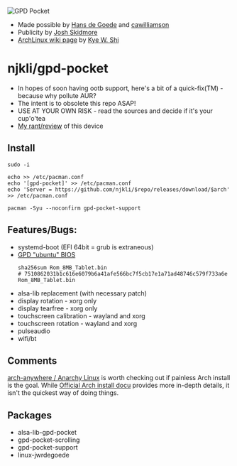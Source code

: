 ![GPD Pocket](https://raw.githubusercontent.com/njkli/gpd-pocket/master/imgs/pocket_arch.png "Yay Gimp!")

* Made possible by [Hans de Goede](https://github.com/jwrdegoede/linux-sunxi) and [cawilliamson](https://github.com/cawilliamson/ansible-gpdpocket)
* Publicity by [Josh Skidmore](https://github.com/joshskidmore)
* [ArchLinux wiki page](https://wiki.archlinux.org/index.php/GPD_Pocket) by [Kye W. Shi](https://github.com/kwshi)

# njkli/gpd-pocket

* In hopes of soon having ootb support, here's a bit of a quick-fix(TM) - because why pollute AUR?
* The intent is to obsolete this repo ASAP!
* USE AT YOUR OWN RISK - read the sources and decide if it's your cup'o'tea
* [My rant/review](https://github.com/njkli/gpd-pocket/blob/master/rant.md) of this device

## Install

```
sudo -i

echo >> /etc/pacman.conf
echo '[gpd-pocket]' >> /etc/pacman.conf
echo 'Server = https://github.com/njkli/$repo/releases/download/$arch' >> /etc/pacman.conf

pacman -Syu --noconfirm gpd-pocket-support
```

## Features/Bugs:

* systemd-boot (EFI 64bit = grub is extraneous)
* [GPD "ubuntu" BIOS](http://www.gpd.hk/news.asp?id=1519&selectclassid=002002)
  ```
  sha256sum Rom_8MB_Tablet.bin
  # 7510862031b1c616e6079b6a41afe566bc7f5cb17e1a71ad48746c579f733a6e  Rom_8MB_Tablet.bin
  ```
* alsa-lib replacement (with necessary patch)
* display rotation - xorg only
* display tearfree - xorg only
* touchscreen calibration - wayland and xorg
* touchscreen rotation - wayland and xorg
* pulseaudio
* wifi/bt

## Comments

[arch-anywhere / Anarchy Linux](https://arch-anywhere.org/) is worth checking out if painless Arch install is the goal.
While [Official Arch install docu](https://wiki.archlinux.org/index.php/Installation_guide) provides more in-depth details, it isn't the quickest way of doing things.

## Packages

* alsa-lib-gpd-pocket
* gpd-pocket-scrolling
* gpd-pocket-support
* linux-jwrdegoede
